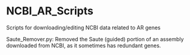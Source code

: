 # NCBI_AR_Scripts
Scripts for downloading/editing NCBI data related to AR genes

Saute_Remover.py: Removed the Saute (guided) portion of an assembly downloaded from NCBI, as it sometimes has redundant genes.
